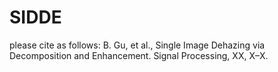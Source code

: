 # SIDDE
 please cite as follows: B. Gu, et al., Single Image Dehazing via Decomposition and Enhancement. Signal Processing, XX, X–X.
